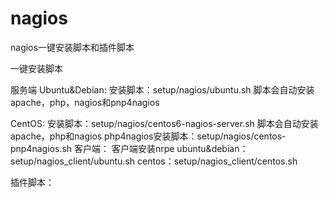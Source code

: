 # nagios
nagios一键安装脚本和插件脚本

一键安装脚本

服务端
Ubuntu&Debian:
安装脚本：setup/nagios/ubuntu.sh
脚本会自动安装apache，php，nagios和pnp4nagios

CentOS:
安装脚本：setup/nagios/centos6-nagios-server.sh
脚本会自动安装apache，php和nagios
php4nagios安装脚本：setup/nagios/centos-pnp4nagios.sh
客户端：
客户端安装nrpe
ubuntu&debian：setup/nagios_client/ubuntu.sh
centos：setup/nagios_client/centos.sh

插件脚本：

